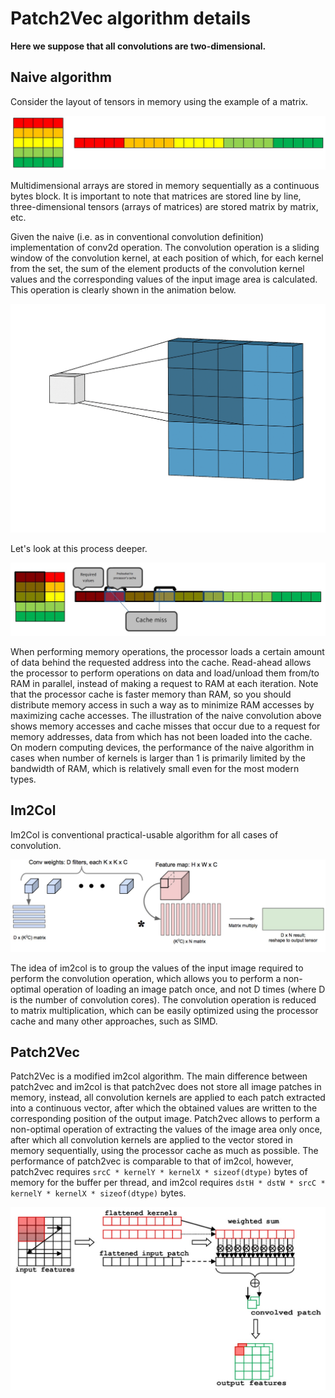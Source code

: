 # Patch2Vec algorithm details
**Here we suppose that all convolutions are two-dimensional.**

## Naive algorithm

Consider the layout of tensors in memory using the example of a matrix.

![Matrix layout](https://github.com/GlebSBrykin/Patch2Vec/raw/main/Illustrations/tensor%20layout.jpg)

Multidimensional arrays are stored in memory sequentially as a continuous bytes block. It is important to note that matrices are stored line by line, three-dimensional tensors (arrays of matrices) are stored matrix by matrix, etc.

Given the naive (i.e. as in conventional convolution definition) implementation of conv2d operation. The convolution operation is a sliding window of the convolution kernel, at each position of which, for each kernel from the set, the sum of the element products of the convolution kernel values and the corresponding values of the input image area is calculated. This operation is clearly shown in the animation below.

![Conv2d animation](https://github.com/GlebSBrykin/Patch2Vec/raw/main/Illustrations/conv2d%20animation.gif)

Let's look at this process deeper.

![Naive conv2d](https://github.com/GlebSBrykin/Patch2Vec/raw/main/Illustrations/naive%20conv2d.jpg)

When performing memory operations, the processor loads a certain amount of data behind the requested address into the cache. Read-ahead allows the processor to perform operations on data and load/unload them from/to RAM in parallel, instead of making a request to RAM at each iteration. Note that the processor cache is faster memory than RAM, so you should distribute memory access in such a way as to minimize RAM accesses by maximizing cache accesses. The illustration of the naive convolution above shows memory accesses and cache misses that occur due to a request for memory addresses, data from which has not been loaded into the cache. On modern computing devices, the performance of the naive algorithm in cases when number of kernels is larger than 1 is primarily limited by the bandwidth of RAM, which is relatively small even for the most modern types.

## Im2Col

Im2Col is conventional practical-usable algorithm for all cases of convolution.

![Im2Col](https://github.com/GlebSBrykin/Patch2Vec/raw/main/Illustrations/im2col.jpg)

The idea of im2col is to group the values of the input image required to perform the convolution operation, which allows you to perform a non-optimal operation of loading an image patch once, and not D times (where D is the number of convolution cores). The convolution operation is reduced to matrix multiplication, which can be easily optimized using the processor cache and many other approaches, such as SIMD.

## Patch2Vec

Patch2Vec is a modified im2col algorithm. The main difference between patch2vec and im2col is that patch2vec does not store all image patches in memory, instead, all convolution kernels are applied to each patch extracted into a continuous vector, after which the obtained values are written to the corresponding position of the output image. Patch2vec allows to perform a non-optimal operation of extracting the values of the image area only once, after which all convolution kernels are applied to the vector stored in memory sequentially, using the processor cache as much as possible. The performance of patch2vec is comparable to that of im2col, however, patch2vec requires `srcC * kernelY * kernelX * sizeof(dtype)` bytes of memory for the buffer per thread, and im2col requires `dstH * dstW * srcC * kernelY * kernelX * sizeof(dtype)` bytes.

![Patch2Vec](https://github.com/GlebSBrykin/Patch2Vec/raw/main/Illustrations/patch2vec.jpg)
